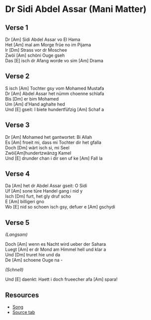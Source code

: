 # Dr Sidi Abdel Assar (Mani Matter)

## Verse 1

Dr [Am] Sidi Abdel Assar vo El Hama  
Het [Am] mal am Morge früe no im Pijama  
Ir [Dm] Strass vor dr Moschee  
Zwöi [Am] schöni Ouge gseh  
Das [E] isch dr Afang worde vo sim [Am] Drama

## Verse 2

S isch [Am] Tochter gsy vom Mohamed Mustafa  
Dr [Am] Abdel Assar het nümm choenne schlafa  
Bis [Dm] er bim Mohamed  
Um [Am] d'Hand aghalte hed  
Und [E] gseit: I biete hundertfüfzig [Am] Schaf a

## Verse 3

Dr [Am] Mohamed het gantwortet: Bi Allah  
Es [Am] froeit mi, dass mi Tochter dir het gfalla  
Doch [Dm] wärt isch si, mi Seel  
Zwöi[Am]hundertzwänzg Kamel  
Und [E] drunder chan i dir sen uf ke [Am] Fall la

## Verse 4

Da [Am] het dr Abdel Assar gseit: O Sidi  
Uf [Am] sone türe Handel gang i nid y  
Isch [Dm] furt, het gly druf scho  
E [Am] billigeri gno  
Wo [E] nid so schoen isch gsy, defuer e [Am] gschydi

## Verse 5

_(Langsam)_

Doch [Am] wenn es Nacht wird ueber der Sahara  
Luegt [Am] er dr Mond am Himmel hell und klar a  
Und [Dm] truret hie und da  
De [Am] schoene Ouge na -

_(Schnell)_

Und [E] daenkt: Haett i doch frueecher afa [Am] spara!

## Resources

- [Song](https://www.youtube.com/watch?v=O9tzZ3CE-rM)
- [Source tab](https://tabs.ultimate-guitar.com/tab/mani-matter/dr-sidi-abdel-assar-chords-1693629)
